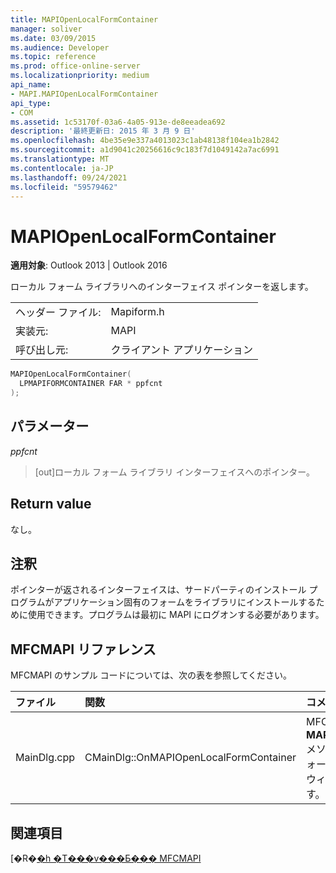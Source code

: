 ```yaml
---
title: MAPIOpenLocalFormContainer
manager: soliver
ms.date: 03/09/2015
ms.audience: Developer
ms.topic: reference
ms.prod: office-online-server
ms.localizationpriority: medium
api_name:
- MAPI.MAPIOpenLocalFormContainer
api_type:
- COM
ms.assetid: 1c53170f-03a6-4a05-913e-de8eeadea692
description: '最終更新日: 2015 年 3 月 9 日'
ms.openlocfilehash: 4be35e9e337a4013023c1ab48138f104ea1b2842
ms.sourcegitcommit: a1d9041c20256616c9c183f7d1049142a7ac6991
ms.translationtype: MT
ms.contentlocale: ja-JP
ms.lasthandoff: 09/24/2021
ms.locfileid: "59579462"
---
```

# <a name="mapiopenlocalformcontainer"></a>MAPIOpenLocalFormContainer

  
  
**適用対象**: Outlook 2013 | Outlook 2016 
  
ローカル フォーム ライブラリへのインターフェイス ポインターを返します。 
  
|||
|:-----|:-----|
|ヘッダー ファイル:  <br/> |Mapiform.h  <br/> |
|実装元:  <br/> |MAPI  <br/> |
|呼び出し元:  <br/> |クライアント アプリケーション  <br/> |
   
```cpp
MAPIOpenLocalFormContainer(
  LPMAPIFORMCONTAINER FAR * ppfcnt
);
```

## <a name="parameters"></a>パラメーター

 _ppfcnt_
  
> [out]ローカル フォーム ライブラリ インターフェイスへのポインター。
    
## <a name="return-value"></a>Return value

なし。
  
## <a name="remarks"></a>注釈

ポインターが返されるインターフェイスは、サードパーティのインストール プログラムがアプリケーション固有のフォームをライブラリにインストールするために使用できます。プログラムは最初に MAPI にログオンする必要があります。 
  
## <a name="mfcmapi-reference"></a>MFCMAPI リファレンス

MFCMAPI のサンプル コードについては、次の表を参照してください。
  
|**ファイル**|**関数**|**コメント**|
|:-----|:-----|:-----|
|MainDlg.cpp  <br/> |CMainDlg::OnMAPIOpenLocalFormContainer  <br/> |MFCMAPI は **MAPIOpenLocalFormContainer** メソッドを使用してローカル フォーム コンテナーを開き、新しいウィンドウでレンダリングします。  <br/> |
   
## <a name="see-also"></a>関連項目



[�R�[�h �T���v���Ƃ��� MFCMAPI](mfcmapi-as-a-code-sample.md)


